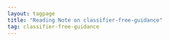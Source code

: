 ```yaml
---
layout: tagpage
title: "Reading Note on classifier-free-guidance"
tag: classifier-free-guidance
---
```

